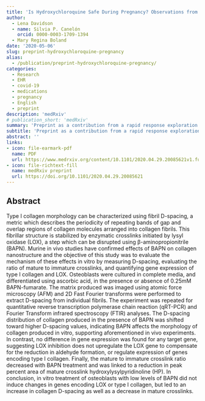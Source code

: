 ```yaml
---
title: 'Is Hydroxychloroquine Safe During Pregnancy? Observations from Penn Medicine'
author: 
  - Lena Davidson
  - name: Silvia P. Canelón
    orcid: 0000-0003-1709-1394
  - Mary Regina Boland
date: '2020-05-06'
slug: preprint-hydroxychloroquine-pregnancy
alias:
  - /publication/preprint-hydroxychloroquine-pregnancy/
categories:
  - Research
  - EHR
  - covid-19
  - medications
  - pregnancy
  - English
  - preprint
description: 'medRxiv'
# publication_short: 'medRxiv'
summary: 'Preprint as a contribution from a rapid response exploration of hydroxychloroquine effects on pregnancy-related outcomes.'
subtitle: 'Preprint as a contribution from a rapid response exploration of hydroxychloroquine effects on pregnancy-related outcomes.'
abstract: ''
links:
- icon: file-earmark-pdf
  name: PDF
  url: https://www.medrxiv.org/content/10.1101/2020.04.29.20085621v1.full.pdf
- icon: file-richtext-fill
  name: medRxiv preprint
  url: https://doi.org/10.1101/2020.04.29.20085621
---
```


## Abstract

Type I collagen morphology can be characterized using fibril D-spacing, a metric which describes the periodicity of repeating bands of gap and overlap regions of collagen molecules arranged into collagen fibrils. This fibrillar structure is stabilized by enzymatic crosslinks initiated by lysyl oxidase (LOX), a step which can be disrupted using β-aminopropionitrile (BAPN). Murine in vivo studies have confirmed effects of BAPN on collagen nanostructure and the objective of this study was to evaluate the mechanism of these effects in vitro by measuring D-spacing, evaluating the ratio of mature to immature crosslinks, and quantifying gene expression of type I collagen and LOX. Osteoblasts were cultured in complete media, and differentiated using ascorbic acid, in the presence or absence of 0.25mM BAPN-fumarate. The matrix produced was imaged using atomic force microscopy (AFM) and 2D Fast Fourier transforms were performed to extract D-spacing from individual fibrils. The experiment was repeated for quantitative reverse transcription polymerase chain reaction (qRT-PCR) and Fourier Transform infrared spectroscopy (FTIR) analyses. The D-spacing distribution of collagen produced in the presence of BAPN was shifted toward higher D-spacing values, indicating BAPN affects the morphology of collagen produced in vitro, supporting aforementioned in vivo experiments. In contrast, no difference in gene expression was found for any target gene, suggesting LOX inhibition does not upregulate the LOX gene to compensate for the reduction in aldehyde formation, or regulate expression of genes encoding type I collagen. Finally, the mature to immature crosslink ratio decreased with BAPN treatment and was linked to a reduction in peak percent area of mature crosslink hydroxylysylpyridinoline (HP). In conclusion, in vitro treatment of osteoblasts with low levels of BAPN did not induce changes in genes encoding LOX or type I collagen, but led to an increase in collagen D-spacing as well as a decrease in mature crosslinks.